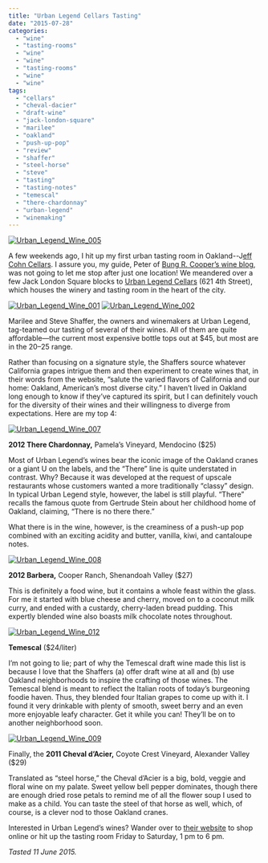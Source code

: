 ```yaml
---
title: "Urban Legend Cellars Tasting"
date: "2015-07-28"
categories: 
  - "wine"
  - "tasting-rooms"
  - "wine"
  - "wine"
  - "tasting-rooms"
  - "wine"
  - "wine"
tags: 
  - "cellars"
  - "cheval-dacier"
  - "draft-wine"
  - "jack-london-square"
  - "marilee"
  - "oakland"
  - "push-up-pop"
  - "review"
  - "shaffer"
  - "steel-horse"
  - "steve"
  - "tasting"
  - "tasting-notes"
  - "temescal"
  - "there-chardonnay"
  - "urban-legend"
  - "winemaking"
---
```


[![Urban_Legend_Wine_005](http://s3.amazonaws.com/thegourmez-wpmedia/2015/07/Urban_Legend_Wine_005-500x346.jpg)](http://s3.amazonaws.com/thegourmez-wpmedia/2015/07/Urban_Legend_Wine_005.jpg)

A few weekends ago, I hit up my first urban tasting room in Oakland--J[eff Cohn Cellars](http://www.jeffcohncellars.com/wines#srelease=current&scategory=&svarietal=&svintage=&svineyard=). I assure you, my guide, Peter of [Bung R. Cooper’s wine blog](http://www.bungrcooper.com/), was not going to let me stop after just one location! We meandered over a few Jack London Square blocks to [Urban Legend Cellars](http://www.ulcellars.com/) (621 4th Street), which houses the winery and tasting room in the heart of the city.

[![Urban_Legend_Wine_001](http://s3.amazonaws.com/thegourmez-wpmedia/2015/07/Urban_Legend_Wine_001-384x500.jpg)](http://s3.amazonaws.com/thegourmez-wpmedia/2015/07/Urban_Legend_Wine_001.jpg) [![Urban_Legend_Wine_002](http://s3.amazonaws.com/thegourmez-wpmedia/2015/07/Urban_Legend_Wine_002-500x369.jpg)](http://s3.amazonaws.com/thegourmez-wpmedia/2015/07/Urban_Legend_Wine_002.jpg)

Marilee and Steve Shaffer, the owners and winemakers at Urban Legend, tag-teamed our tasting of several of their wines. All of them are quite affordable—the current most expensive bottle tops out at $45, but most are in the $20–$25 range.

Rather than focusing on a signature style, the Shaffers source whatever California grapes intrigue them and then experiment to create wines that, in their words from the website, “salute the varied flavors of California and our home: Oakland, American’s most diverse city.” I haven’t lived in Oakland long enough to know if they’ve captured its spirit, but I can definitely vouch for the diversity of their wines and their willingness to diverge from expectations. Here are my top 4:

[![Urban_Legend_Wine_007](http://s3.amazonaws.com/thegourmez-wpmedia/2015/07/Urban_Legend_Wine_007-500x334.jpg)](http://s3.amazonaws.com/thegourmez-wpmedia/2015/07/Urban_Legend_Wine_007.jpg)

**2012 There Chardonnay,** Pamela’s Vineyard, Mendocino ($25)

Most of Urban Legend’s wines bear the iconic image of the Oakland cranes or a giant U on the labels, and the “There” line is quite understated in contrast. Why? Because it was developed at the request of upscale restaurants whose customers wanted a more traditionally “classy” design. In typical Urban Legend style, however, the label is still playful. “There” recalls the famous quote from Gertrude Stein about her childhood home of Oakland, claiming, “There is no there there.”

What there is in the wine, however, is the creaminess of a push-up pop combined with an exciting acidity and butter, vanilla, kiwi, and cantaloupe notes.

[![Urban_Legend_Wine_008](http://s3.amazonaws.com/thegourmez-wpmedia/2015/07/Urban_Legend_Wine_008-386x500.jpg)](http://s3.amazonaws.com/thegourmez-wpmedia/2015/07/Urban_Legend_Wine_008.jpg)

**2012 Barbera,** Cooper Ranch, Shenandoah Valley ($27)

This is definitely a food wine, but it contains a whole feast within the glass. For me it started with blue cheese and cherry, moved on to a coconut milk curry, and ended with a custardy, cherry-laden bread pudding. This expertly blended wine also boasts milk chocolate notes throughout.

[![Urban_Legend_Wine_012](http://s3.amazonaws.com/thegourmez-wpmedia/2015/07/Urban_Legend_Wine_012-500x334.jpg)](http://s3.amazonaws.com/thegourmez-wpmedia/2015/07/Urban_Legend_Wine_012.jpg)

**Temescal** ($24/liter)

I’m not going to lie; part of why the Temescal draft wine made this list is because I love that the Shaffers (a) offer draft wine at all and (b) use Oakland neighborhoods to inspire the crafting of those wines. The Temescal blend is meant to reflect the Italian roots of today’s burgeoning foodie haven. Thus, they blended four Italian grapes to come up with it. I found it very drinkable with plenty of smooth, sweet berry and an even more enjoyable leafy character. Get it while you can! They’ll be on to another neighborhood soon.

[![Urban_Legend_Wine_009](http://s3.amazonaws.com/thegourmez-wpmedia/2015/07/Urban_Legend_Wine_009-355x500.jpg)](http://s3.amazonaws.com/thegourmez-wpmedia/2015/07/Urban_Legend_Wine_009.jpg)

Finally, the **2011 Cheval d’Acier,** Coyote Crest Vineyard, Alexander Valley ($29)

Translated as “steel horse,” the Cheval d’Acier is a big, bold, veggie and floral wine on my palate. Sweet yellow bell pepper dominates, though there are enough dried rose petals to remind me of all the flower soup I used to make as a child. You can taste the steel of that horse as well, which, of course, is a clever nod to those Oakland cranes.

Interested in Urban Legend’s wines? Wander over to [their website](http://www.ulcellars.com/) to shop online or hit up the tasting room Friday to Saturday, 1 pm to 6 pm.

_Tasted 11 June 2015._
